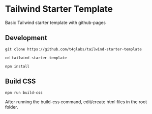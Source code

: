 # Tailwind Starter Template
Basic Tailwind starter template with github-pages

## Development

`git clone https://github.com/t4glabs/tailwind-starter-template`

`cd tailwind-starter-template`

`npm install`

## Build CSS

`npm run build-css`

After running the build-css command, edit/create html files in the root folder.